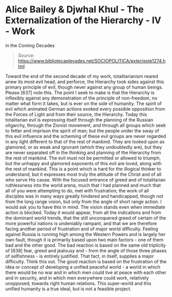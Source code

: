 # Alice Bailey & Djwhal Khul - The Externalization of the Hierarchy - IV - Work
in the Coming Decades

> Source: https://www.bibliotecapleyades.net/SOCIOPOLITICA/exter/exte1274.html

Toward the end of the second decade of my work, totalitarianism reared anew its most evil head, and perforce, the Hierarchy took sides against this primary principle of evil, though never against any group of human beings. Please [637] note this. The point I seek to make is that the Hierarchy is inflexibly against any demonstration of the principle of non-freedom, no matter what form it takes, but is ever on the side of humanity. The spirit of evil which animated German actions evoked every possible opposition from the Forces of Light and from their source, the Hierarchy. Today this totalitarian evil is expressing itself through the planning of the Russian oligarchy, through the Zionist movement, and through all groups which seek to fetter and imprison the spirit of man; but the people under the sway of this evil influence and the scheming of these evil groups are never regarded in any light different to that of the rest of mankind. They are looked upon as glamored, or as weak and ignorant (which they undoubtedly are), but they are never separated off in the thinking and planning of the Hierarchy from the rest of mankind. The evil must not be permitted or allowed to triumph, but the unhappy and glamored exponents of this evil are loved, along with the rest of mankind. This is a point which is hard for the illogical thinker to understand, but it expresses most truly the attitude of the Christ and of all who serve His cause.
With the focused entrance of greed and of totalitarian ruthlessness into the world arena, much that I had planned and much that all of you were attempting to do, met with frustration; the work of all disciples was in many ways greatly hindered and handicapped, though not from the long range vision, but only from the angle of short range action. I would ask you to have this in mind. The vision stands even when immediate action is blocked.
Today it would appear, from all the indications and from the dominant world trends, that the still unconquered greed of certain of the more powerful nations is undeniably rampant, and that we are therefore facing another period of frustration and of major world difficulty. Feeling against Russia is running high among the Western Powers and is largely her own fault, though it is primarily based upon two main factors - one of them bad and the other good.
The bad reaction is based on the same old triplicity of [638] fear, greed and jealousy and - from the angle of those three phases of selfishness - is entirely justified. That fact, in itself, supplies a major difficulty. Think this out.
The good reaction is based on the frustration of the idea or concept of developing a unified peaceful world - a world in which there would be no war and in which men could live at peace with each other and in security, and in which men everywhere could work, relatively unopposed, towards right human relations. This super-world and this unified humanity is a true ideal, but is not a feasible project.
